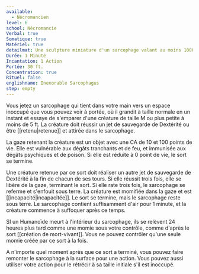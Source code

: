 ```yaml
---
available:
  - Nécromancien
level: 6
school: Nécromancie
Verbal: true
Somatique: true
Matériel: true
detailmat: Une sculpture miniature d'un sarcophage valant au moins 1000 PO
Durée: 1 Minute
Incantation: 1 Action
Portée: 30 ft.
Concentration: true
Rituel: false
englishname: Inexorable Sarcophagus
step: empty
---
```

Vous jetez un sarcophage qui tient dans votre main vers un espace inoccupé que vous pouvez voir à portée, où il grandit à taille normale en un instant et essaye de s'emparer d'une créature de taille M ou plus petite à moins de 5 ft. La créature doit réussir un jet de sauvegarde de Dextérité ou être [[retenu|retenue]] et attirée dans le sarcophage.

La gaze retenant la créature est un objet avec une CA de 10 et 100 points de vie. Elle est vulnérable aux dégâts tranchants et de feu, et immunisée aux dégâts psychiques et de poison. Si elle est réduite à 0 point de vie, le sort se termine.

Une créature retenue par ce sort doit réaliser un autre jet de sauvegarde de Dextérité à la fin de chacun de ses tours. Si elle réussit trois fois, elle se libère de la gaze, terminant le sort. Si elle rate trois fois, le sarcophage se referme et s'enfouit sous terre. La créature est momifiée dans la gaze et est [[incapacité|incapacitée]]. Le sort se termine, mais le sarcophage reste sous terre. Le sarcophage contient suffisamment d'air pour 1 minute, et la créature commence à suffoquer après ce temps.

SI un Humanoïde meurt à l'intérieur du sarcophage, ils se relèvent 24 heures plus tard comme une momie sous votre contrôle, comme d'après le sort [[création de mort-vivant]]. Vous ne pouvez contrôler qu'une seule momie créée par ce sort à la fois.

A n'importe quel moment après que ce sort a terminé, vous pouvez faire remonter le sarcophage à la surface pour une action. Vous pouvez aussi utiliser votre action pour le rétrécir à sa taille initiale s'il est inoccupé.
